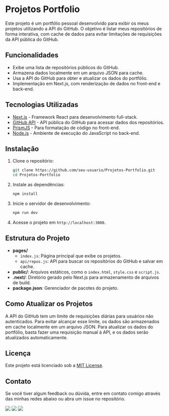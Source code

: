 
# Projetos Portfolio

Este projeto é um portfólio pessoal desenvolvido para exibir os meus projetos utilizando a API do GitHub. O objetivo é listar meus repositórios de forma interativa, com cache de dados para evitar limitações de requisições da API pública do GitHub.

## Funcionalidades

- Exibe uma lista de repositórios públicos do GitHub.
- Armazena dados localmente em um arquivo JSON para cache.
- Usa a API do GitHub para obter e atualizar os dados do portfólio.
- Implementação em Next.js, com renderização de dados no front-end e back-end.

## Tecnologias Utilizadas

- [Next.js](https://nextjs.org/) - Framework React para desenvolvimento full-stack.
- [GitHub API](https://developer.github.com/v3/) - API pública do GitHub para acessar dados dos repositórios.
- [PrismJS](https://prismjs.com/) - Para formatação de código no front-end.
- [Node.js](https://nodejs.org/) - Ambiente de execução do JavaScript no back-end.

## Instalação

1. Clone o repositório:

   ```bash
   git clone https://github.com/seu-usuario/Projetos-Portfolio.git
   cd Projetos-Portfolio
   ```

2. Instale as dependências:

   ```bash
   npm install
   ```

3. Inicie o servidor de desenvolvimento:

   ```bash
   npm run dev
   ```

4. Acesse o projeto em `http://localhost:3000`.

## Estrutura do Projeto

- **pages/**
  - `index.js`: Página principal que exibe os projetos.
  - `api/repos.js`: API para buscar os repositórios do GitHub e salvar em cache.
- **public/**: Arquivos estáticos, como o `index.html`, `style.css` e `script.js`.
- **.next/**: Diretório gerado pelo Next.js para armazenamento de arquivos de build.
- **package.json**: Gerenciador de pacotes do projeto.

## Como Atualizar os Projetos

A API do GitHub tem um limite de requisições diárias para usuários não autenticados. Para evitar alcançar esse limite, os dados são armazenados em cache localmente em um arquivo JSON. Para atualizar os dados do portfólio, basta fazer uma requisição manual à API, e os dados serão atualizados automaticamente.

## Licença

Este projeto está licenciado sob a [MIT License](LICENSE).

## Contato

Se você tiver algum feedback ou dúvida, entre em contato comigo através das minhas redes abaixo ou abra um issue no repositório.

<div>
    <a href="https://www.linkedin.com/in/jbjunior03/" target="_blank"><img src="https://img.shields.io/badge/linkedin-%2300acee.svg?color=405DE6&style=for-the-badge&logo=linkedin&logoColor=white" /></a>
    <a href="mailto:joaob.dev@gmail.com"><img src="https://img.shields.io/badge/-Gmail-405DE6?style=for-the-badge&logo=gmail&logoColor=white" target="_blank"></a>
    <a href="https://instagram.com/joaob.dev" target="_blank"><img src="https://img.shields.io/badge/instagram-%ff5851db.svg?color=405DE6&style=for-the-badge&logo=instagram&logoColor=white" /></a>
</div>

